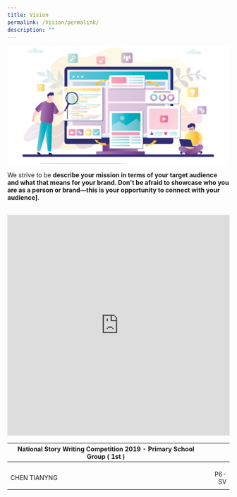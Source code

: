 ```yaml
---
title: Vision
permalink: /Vision/permalink/
description: ""
---
```

![](/images/about-us-page-examples-1-61fd8f9784626-sej-1520x800.jpg)

We strive to be **describe your mission in terms of your target audience and what that means for your brand. Don't be afraid to showcase who you are as a person or brand—this is your opportunity to connect with your audience\]**.

<br>

<iframe allow="encrypted-media" frameborder="0" scrolling="no" style="border:none;overflow:hidden;" height="500" width="100%" src="https://www.facebook.com/plugins/page.php?href=https%3A%2F%2Fwww.facebook.com%2Felis.singapore.page%2F&amp;tabs=timeline&amp;width=400&amp;height=500&amp;small_header=true&amp;adapt_container_width=true&amp;hide_cover=false&amp;show_facepile=false&amp;appId"></iframe>

| National Story Writing Competition 2019 - Primary School Group ( 1st ) |  |
|---|----:|
|<br>CHEN TIANYNG |<br>P6-SV | |
|  |
